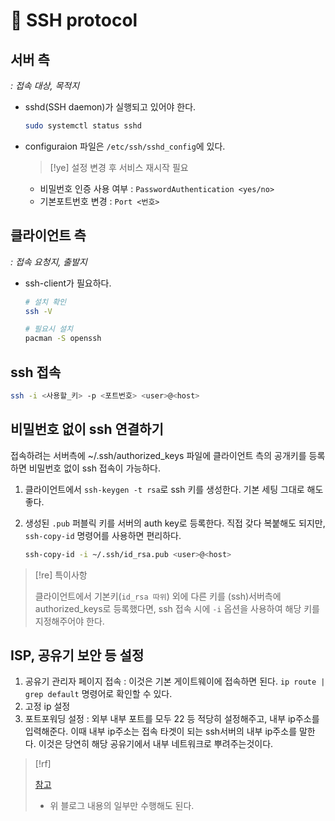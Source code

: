# 󰏢 SSH protocol




## 서버 측

_: 접속 대상, 목적지_

- sshd(SSH daemon)가 실행되고 있어야 한다.

  ```bash
  sudo systemctl status sshd
  ```

- configuraion 파일은 `/etc/ssh/sshd_config`에 있다.

  > [!ye] 설정 변경 후 서비스 재시작 필요

  - 비밀번호 인증 사용 여부
    : `PasswordAuthentication <yes/no>`
  - 기본포트번호 변경
    : `Port <번호>`


## 클라이언트 측

_: 접속 요청지, 출발지_

- ssh-client가 필요하다.

  ```bash
  # 설치 확인
  ssh -V

  # 필요시 설치
  pacman -S openssh
  ```


## ssh 접속

```bash
ssh -i <사용할_키> -p <포트번호> <user>@<host>
```


## 비밀번호 없이 ssh 연결하기

접속하려는 서버측에 ~/.ssh/authorized_keys 파일에 클라이언트 측의 공개키를 등록하면 비밀번호 없이 ssh 접속이 가능하다.

1. 클라이언트에서 `ssh-keygen -t rsa`로 ssh 키를 생성한다.
   기본 세팅 그대로 해도 좋다.

2. 생성된 `.pub` 퍼블릭 키를 서버의 auth key로 등록한다.
   직접 갖다 복붙해도 되지만, `ssh-copy-id` 명령어를 사용하면 편리하다.

   ```bash
   ssh-copy-id -i ~/.ssh/id_rsa.pub <user>@<host>
   ```

> [!re] 특이사항
>
> 클라이언트에서 기본키(`id_rsa 따위`) 외에 다른 키를 (ssh)서버측에 authorized_keys로 등록했다면, ssh 접속 시에 `-i` 옵션을 사용하여 해당 키를 지정해주어야 한다.


## ISP, 공유기 보안 등 설정

1. 공유기 관리자 페이지 접속
   : 이것은 기본 게이트웨이에 접속하면 된다. `ip route | grep default` 명령어로 확인할 수 있다.
2. 고정 ip 설정
3. 포트포워딩 설정
   : 외부 내부 포트를 모두 22 등 적당히 설정해주고, 내부 ip주소를 입력해준다.
   이때 내부 ip주소는 접속 타겟이 되는 ssh서버의 내부 ip주소를 말한다. 이것은 당연히 해당 공유기에서 내부 네트워크로 뿌려주는것이다.

> [!rf]
>
> [참고](https://happymkh.tistory.com/2)
> - 위 블로그 내용의 일부만 수행해도 된다.


